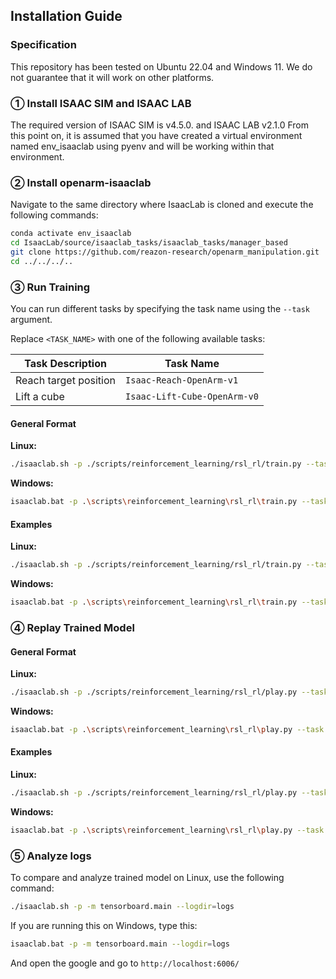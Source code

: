 ## Installation Guide

### Specification
This repository has been tested on Ubuntu 22.04 and Windows 11.
We do not guarantee that it will work on other platforms.

### ① Install ISAAC SIM and ISAAC LAB
The required version of ISAAC SIM is v4.5.0. and ISAAC LAB v2.1.0
From this point on, it is assumed that you have created a virtual environment named env_isaaclab using pyenv and will be working within that environment.

### ② Install openarm-isaaclab
Navigate to the same directory where IsaacLab is cloned and execute the following commands:

```bash
conda activate env_isaaclab
cd IsaacLab/source/isaaclab_tasks/isaaclab_tasks/manager_based
git clone https://github.com/reazon-research/openarm_manipulation.git
cd ../../../..
```

### ③ Run Training
You can run different tasks by specifying the task name using the `--task` argument.

Replace `<TASK_NAME>` with one of the following available tasks:

| Task Description      | Task Name                    |
| --------------------- | ---------------------------- |
| Reach target position | `Isaac-Reach-OpenArm-v1`     |
| Lift a cube           | `Isaac-Lift-Cube-OpenArm-v0` |

#### General Format

**Linux:**

```bash
./isaaclab.sh -p ./scripts/reinforcement_learning/rsl_rl/train.py --task <TASK_NAME> --headless
```

**Windows:**

```bash
isaaclab.bat -p .\scripts\reinforcement_learning\rsl_rl\train.py --task <TASK_NAME> --headless
```

#### Examples

**Linux:**

```bash
./isaaclab.sh -p ./scripts/reinforcement_learning/rsl_rl/train.py --task Isaac-Reach-OpenArm-v1 --headless
```

**Windows:**

```bash
isaaclab.bat -p .\scripts\reinforcement_learning\rsl_rl\train.py --task Isaac-Lift-Cube-OpenArm-v0 --headless
```

### ④ Replay Trained Model

#### General Format

**Linux:**

```bash
./isaaclab.sh -p ./scripts/reinforcement_learning/rsl_rl/play.py --task <TASK_NAME> --num_envs 64
```

**Windows:**

```bash
isaaclab.bat -p .\scripts\reinforcement_learning\rsl_rl\play.py --task <TASK_NAME> --num_envs 64
```

#### Examples

**Linux:**

```bash
./isaaclab.sh -p ./scripts/reinforcement_learning/rsl_rl/play.py --task Isaac-Reach-OpenArm-v1 --num_envs 64
```

**Windows:**

```bash
isaaclab.bat -p .\scripts\reinforcement_learning\rsl_rl\play.py --task Isaac-Lift-Cube-OpenArm-v0 --num_envs 64
```

### ⑤ Analyze logs
To compare and analyze trained model on Linux, use the following command:
```bash
./isaaclab.sh -p -m tensorboard.main --logdir=logs
```

If you are running this on Windows, type this:
```bash
isaaclab.bat -p -m tensorboard.main --logdir=logs
```

And open the google and go to `http://localhost:6006/`
